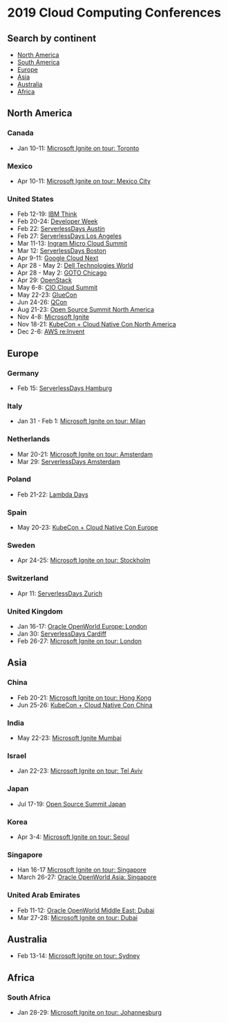 # 2019 Cloud Computing Conferences

## Search by continent

- [North America](#north-america)
- [South America](#south-america)
- [Europe](#europe)
- [Asia](#asia)
- [Australia](#australia)
- [Africa](#africa)

## North America

### Canada

- Jan 10-11: [Microsoft Ignite on tour: Toronto](https://www.microsoft.com/en-ca/ignite-the-tour/toronto)

### Mexico

- Apr 10-11: [Microsoft Ignite on tour: Mexico City](https://www.microsoft.com/es-mx/ignite-the-tour/mexico-city)

### United States

- Feb 12-19: [IBM Think](https://www.ibm.com/events/think/)
- Feb 20-24: [Developer Week](http://www.developerweek.com/)
- Feb 22: [ServerlessDays Austin](https://atx.serverlessdays.io/)
- Feb 27: [ServerlessDays Los Angeles](https://serverlessdays.la/)
- Mar 11-13: [Ingram Micro Cloud Summit](https://www.channele2e.com/event/ingram-micro-cloud-summit-2019-conference-dates-location/)
- Mar 12: [ServerlessDays Boston](https://boston.serverlessdays.io/)
- Apr 9-11: [Google Cloud Next](https://cloud.google.com/)
- Apr 28 - May 2: [Dell Technologies World](https://www.delltechnologiesworld.com/agenda.htm)
- Apr 28 - May 2: [GOTO Chicago](https://gotochgo.com/)
- Apr 29: [OpenStack](https://www.openstack.org/summit/denver-2019/)
- May 6-8: [CIO Cloud Summit](https://ciocloudsummit.com/)
- May 22-23: [GlueCon](http://gluecon.com/)
- Jun 24-26: [QCon](https://qconnewyork.com/)
- Aug 21-23: [Open Source Summit North America](https://events.linuxfoundation.org/upcoming-events/)
- Nov 4-8: [Microsoft Ignite](https://msignite.eventcore.com/auth/login)
- Nov 18-21: [KubeCon + Cloud Native Con North America](https://events.linuxfoundation.org/events/kubecon-cloudnativecon-north-america-2019/)
- Dec 2-6: [AWS re:Invent](https://reinvent.awsevents.com/)

## Europe

### Germany

- Feb 15: [ServerlessDays Hamburg](https://hamburg.serverlessdays.io/)

### Italy

- Jan 31 - Feb 1: [Microsoft Ignite on tour: Milan](https://www.microsoft.com/it-it/ignite-the-tour/milan)

### Netherlands

- Mar 20-21: [Microsoft Ignite on tour: Amsterdam](https://www.microsoft.com/nl-nl/ignite-the-tour/amsterdam)
- Mar 29: [ServerlessDays Amsterdam](https://serverlessdays.amsterdam/)

### Poland

- Feb 21-22: [Lambda Days](http://www.lambdadays.org/lambdadays2019)

### Spain

- May 20-23: [KubeCon + Cloud Native Con Europe](https://events.linuxfoundation.org/events/kubecon-cloudnativecon-europe-2019/)

### Sweden

- Apr 24-25: [Microsoft Ignite on tour: Stockholm](https://www.microsoft.com/sv-se/ignite-the-tour/stockholm)

### Switzerland

- Apr 11: [ServerlessDays Zurich](https://zurich.serverlessdays.io/)

### United Kingdom

- Jan 16-17: [Oracle OpenWorld Europe: London](https://www.oracle.com/uk/openworld/)
- Jan 30: [ServerlessDays Cardiff](https://cardiff.serverlessdays.io/)
- Feb 26-27: [Microsoft Ignite on tour: London](https://www.microsoft.com/en-gb/ignite-the-tour/london)

## Asia

### China

- Feb 20-21: [Microsoft Ignite on tour: Hong Kong](https://www.microsoft.com/en-hk/ignite-the-tour/hong-kong)
- Jun 25-26: [KubeCon + Cloud Native Con China](https://www.lfasiallc.com/events/kubecon-cloudnativecon-china-2019/)

### India

- May 22-23: [Microsoft Ignite Mumbai](https://www.microsoft.com/en-in/ignite-the-tour/mumbai)

### Israel

- Jan 22-23: [Microsoft Ignite on tour: Tel Aviv](https://www.microsoft.com/he-il/ignite-the-tour/tel-aviv)

### Japan

- Jul 17-19: [Open Source Summit Japan](https://events.linuxfoundation.org/events/open-source-summit-japan-2019/)

### Korea

- Apr 3-4: [Microsoft Ignite on tour: Seoul](https://www.microsoft.com/ko-kr/ignite-the-tour/seoul)

### Singapore

- Han 16-17 [Microsoft Ignite on tour: Singapore](https://www.microsoft.com/en-sg/ignite-the-tour/singapore)
- March 26-27: [Oracle OpenWorld Asia: Singapore](https://www.oracle.com/sg/openworld/)

### United Arab Emirates

- Feb 11-12: [Oracle OpenWorld Middle East: Dubai](https://www.oracle.com/middleeast/openworld/)
- Mar 27-28: [Microsoft Ignite on tour: Dubai](https://www.microsoft.com/ar-ae/ignite-the-tour/dubai)

## Australia

- Feb 13-14: [Microsoft Ignite on tour: Sydney](https://www.microsoft.com/en-au/ignite-the-tour/sydney)

## Africa

### South Africa

- Jan 28-29: [Microsoft Ignite on tour: Johannesburg](https://www.microsoft.com/en-za/ignite-the-tour/johannesburg)
